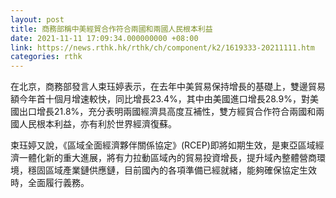 ```yaml
---
layout: post
title: 商務部稱中美經貿合作符合兩國和兩國人民根本利益
date: 2021-11-11 17:09:34.000000000 +08:00
link: https://news.rthk.hk/rthk/ch/component/k2/1619333-20211111.htm
categories: rthk
---
```


在北京，商務部發言人束珏婷表示，在去年中美貿易保持增長的基礎上，雙邊貿易額今年首十個月增速較快，同比增長23.4%，其中由美國進口增長28.9%，對美國出口增長21.8%，充分表明兩國經濟具高度互補性，雙方經貿合作符合兩國和兩國人民根本利益，亦有利於世界經濟復蘇。

束珏婷又說，《區域全面經濟夥伴關係協定》(RCEP)即將如期生效，是東亞區域經濟一體化新的重大進展，將有力拉動區域內的貿易投資增長，提升域內整體營商環境，穩固區域產業鏈供應鏈，目前國內的各項準備已經就緒，能夠確保協定生效時，全面履行義務。
